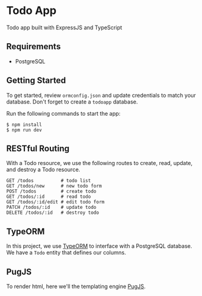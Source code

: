 # Todo App

Todo app built with ExpressJS and TypeScript

## Requirements

* PostgreSQL

## Getting Started

To get started, review `ormconfig.json` and update credentials to match your database. Don't forget to create a `todoapp` database.

Run the following commands to start the app:

```
$ npm install
$ npm run dev
```

## RESTful Routing

With a Todo resource, we use the following routes to create, read, update, and destroy a Todo resource.

```
GET /todos          # todo list
GET /todos/new      # new todo form
POST /todos         # create todo
GET /todos/:id      # read todo
GET /todos/:id/edit # edit todo form
PATCH /todos/:id    # update todo
DELETE /todos/:id   # destroy todo
```

## TypeORM

In this project, we use [TypeORM](https://github.com/typeorm/typeorm) to interface with a PostgreSQL database. We have a `Todo` entity that defines our columns.

## PugJS

To render html, here we'll the templating engine [PugJS](https://github.com/pugjs/pug).